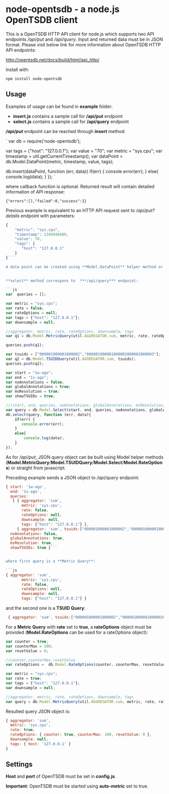 node-opentsdb - a node.js OpenTSDB client
===========================

This is a OpenTSDB HTTP API client for node.js which supports  two API endpoints */api/put* and */api/query*. Input and returned data must be in JSON format. Please visit below link for more information about OpenTSDB HTTP API endpoints:

[http://opentsdb.net/docs/build/html/api_http/ ](http://opentsdb.net/docs/build/html/api_http/ "http://opentsdb.net/docs/build/html/api_http/")


Install with:

    npm install node-opentsdb

## Usage

Examples of usage can be found in **example** folder:


- **insert.js** contains a sample call for **/api/put** endpoint  
- **select.js** contains a sample call for **/api/query** endpoint 


***/api/put*** endpoint can be reached through **insert** method:


`
var db = require('node-opentsdb');

var tags = {"host": "127.0.0.1"};
var value = "70";
var metric = "sys.cpu";
var timestamp = util.getCurrentTimestamp();
var dataPoint = db.Model.DataPoint(metric, timestamp, value, tags);

db.insert(dataPoint, function (err, data){
	if(err) {
       console.error(err);
    }
    else{
        console.log(data);
    }
}); `


where callback function is optional. Returned result will contain detailed information of API response:

    {"errors":[],"failed":0,"success":1}

Previous example is equivalent to an HTTP API request sent to */api/put?details* endpoint with parameters:


```js
{
    "metric": "sys.cpu",
    "timestamp": 1346946400,
    "value": 70,
    "tags": {
       "host": "127.0.0.1"
    }
}```

A data point can be created using **Model.DataPoint** helper method or directly from javascript (as a JSON object). First approach adds an overhead but validates data that must be sent to OpenTSDB.  

 
**select** method correspons to  ***/api/query*** endpoint: 

```js
var  queries = [];

var metric = "sys.cpu";
var rate = false;
var rateOptions = null;
var tags = {"host": "127.0.0.1"};
var downsample = null;

//aggregator, metric, rate, rateOptions, downsample, tags
var q1 = db.Model.MetricQuery(util.AGGREGATOR.sum, metric, rate, rateOptions, downsample, tags);

queries.push(q1);

var tsuids = ["000001000001000002","000001000001000002000002000003"];
var q2 = db.Model.TSUIDQuery(util.AGGREGATOR.sum, tsuids);
queries.push(q2);

var start = "1w-ago";
var end = "1s-ago";
var noAnnotations = false;
var globalAnnotations = true;
var msResolution = true;
var showTSUIDs = true;

//(start, end, queries, noAnnotations, globalAnnotations, msResolution, showTSUIDs)
var query = db.Model.Select(start, end, queries, noAnnotations, globalAnnotations, msResolution, showTSUIDs);
db.select(query, function (err, data){
	if(err) {
       console.error(err);
    }
    else{
        console.log(data);
    }
});

```


As for */api/put*, JSON query object can be built using Model helper methods (**Model.MetricQuery**/**Model.TSUIDQuery**/**Model.Select**/**Model.RateOptions**) or straight from javascript. 

Preceding example sends a JSON object to */api/query* endpoint:

```js
{ start: '1w-ago',
  end: '1s-ago',
  queries:
   [ { aggregator: 'sum',
       metric: 'sys.cpu',
       rate: false,
       rateOptions: null,
       downsample: null,
       tags: {"host": "127.0.0.1"} },
     { aggregator: 'sum', tsuids:["000001000001000002","000001000001000002000002000003"] } ],
  noAnnotations: false,
  globalAnnotations: true,
  msResolution: true,
  showTSUIDs: true }```


where first query is a **Metric Query**:

```js
{ aggregator: 'sum',
       metric: 'sys.cpu',
       rate: false,
       rateOptions: null,
       downsample: null,
       tags: {"host": "127.0.0.1"} }
```

 and the second one is a **TSUID Query**: 

```js
 { aggregator: 'sum', tsuids:["000001000001000002","000001000001000002000002000003"] }
```

For a **Metric Query** with **rate** set to **true**, a **rateOptions** object must be provided (**Model.RateOptions** can be used for a rateOptions object):

```js
var counter = true;
var counterMax = 100;
var resetValue = 0;

//counter,counterMax,resetValue  
var rateOptions =  db.Model.RateOptions(counter, counterMax, resetValue);

var metric = "sys.cpu";
var rate = true;
var tags = {"host": "127.0.0.1"};
var downsample = null;

//aggregator, metric, rate, rateOptions, downsample, tags
var query = db.Model.MetricQuery(util.AGGREGATOR.sum, metric, rate, rateOptions, downsample, tags);
```

Resulted query JSON object is:

```js
{ aggregator: 'sum',
  metric: 'sys.cpu',
  rate: true,
  rateOptions: { counter: true, counterMax: 100, resetValue: 0 },
  downsample: null,
  tags: { host: '127.0.0.1' } 
}
```

## Settings

**Host** and **port** of OpenTSDB must be set in **config.js**.

**Important**: OpenTSDB must be started using **auto-metric** set to true.

 





 





